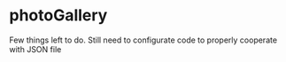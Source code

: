 # photoGallery
Few things left to do.
Still need to configurate code to properly cooperate with JSON file
